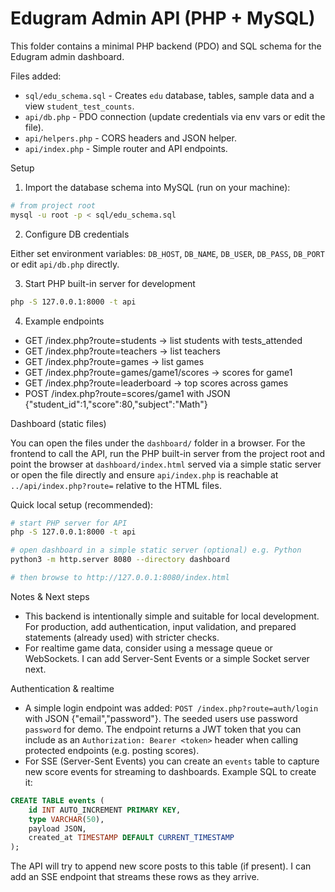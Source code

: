 # Edugram Admin API (PHP + MySQL)

This folder contains a minimal PHP backend (PDO) and SQL schema for the Edugram admin dashboard.

Files added:

- `sql/edu_schema.sql` - Creates `edu` database, tables, sample data and a view `student_test_counts`.
- `api/db.php` - PDO connection (update credentials via env vars or edit the file).
- `api/helpers.php` - CORS headers and JSON helper.
- `api/index.php` - Simple router and API endpoints.

Setup

1. Import the database schema into MySQL (run on your machine):

```bash
# from project root
mysql -u root -p < sql/edu_schema.sql
```

2. Configure DB credentials

Either set environment variables: `DB_HOST`, `DB_NAME`, `DB_USER`, `DB_PASS`, `DB_PORT` or edit `api/db.php` directly.

3. Start PHP built-in server for development

```bash
php -S 127.0.0.1:8000 -t api
```

4. Example endpoints

- GET /index.php?route=students  -> list students with tests_attended
- GET /index.php?route=teachers  -> list teachers
- GET /index.php?route=games -> list games
- GET /index.php?route=games/game1/scores -> scores for game1
- GET /index.php?route=leaderboard -> top scores across games
- POST /index.php?route=scores/game1  with JSON {"student_id":1,"score":80,"subject":"Math"}

Dashboard (static files)

You can open the files under the `dashboard/` folder in a browser. For the frontend to call the API, run the PHP built-in server from the project root and point the browser at `dashboard/index.html` served via a simple static server or open the file directly and ensure `api/index.php` is reachable at `../api/index.php?route=` relative to the HTML files.

Quick local setup (recommended):

```bash
# start PHP server for API
php -S 127.0.0.1:8000 -t api

# open dashboard in a simple static server (optional) e.g. Python
python3 -m http.server 8080 --directory dashboard

# then browse to http://127.0.0.1:8080/index.html
```

Notes & Next steps

- This backend is intentionally simple and suitable for local development. For production, add authentication, input validation, and prepared statements (already used) with stricter checks.
- For realtime game data, consider using a message queue or WebSockets. I can add Server-Sent Events or a simple Socket server next.

Authentication & realtime

- A simple login endpoint was added: `POST /index.php?route=auth/login` with JSON {"email","password"}. The seeded users use password `password` for demo. The endpoint returns a JWT token that you can include as an `Authorization: Bearer <token>` header when calling protected endpoints (e.g. posting scores).
- For SSE (Server-Sent Events) you can create an `events` table to capture new score events for streaming to dashboards. Example SQL to create it:

```sql
CREATE TABLE events (
	id INT AUTO_INCREMENT PRIMARY KEY,
	type VARCHAR(50),
	payload JSON,
	created_at TIMESTAMP DEFAULT CURRENT_TIMESTAMP
);
```

The API will try to append new score posts to this table (if present). I can add an SSE endpoint that streams these rows as they arrive.
